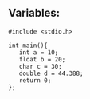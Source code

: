 ## Variables:
```
#include <stdio.h>

int main(){
   int a = 10;
   float b = 20;
   char c = 30;
   double d = 44.388;
   return 0;
};
```